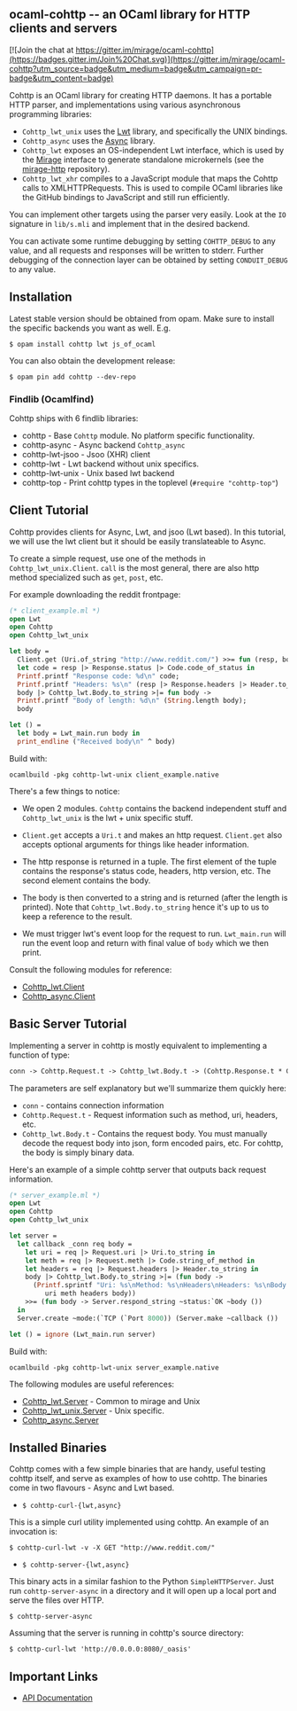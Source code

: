 ## ocaml-cohttp -- an OCaml library for HTTP clients and servers

[![Join the chat at https://gitter.im/mirage/ocaml-cohttp](https://badges.gitter.im/Join%20Chat.svg)](https://gitter.im/mirage/ocaml-cohttp?utm_source=badge&utm_medium=badge&utm_campaign=pr-badge&utm_content=badge)

Cohttp is an OCaml library for creating HTTP daemons. It has a portable
HTTP parser, and implementations using various asynchronous programming
libraries:

* `Cohttp_lwt_unix` uses the [Lwt](http://ocsigen.org/lwt) library, and
  specifically the UNIX bindings.
* `Cohttp_async` uses the [Async](https://realworldocaml.org/v1/en/html/concurrent-programming-with-async.html)
  library.
* `Cohttp_lwt` exposes an OS-independent Lwt interface, which is used
  by the [Mirage](http://www.openmirage.org) interface
  to generate standalone microkernels (see the [mirage-http](https://github.com/mirage/mirage-http)
  repository).
* `Cohttp_lwt_xhr` compiles to a JavaScript module that maps the Cohttp
   calls to XMLHTTPRequests.  This is used to compile OCaml libraries like
   the GitHub bindings to JavaScript and still run efficiently.

You can implement other targets using the parser very easily. Look at the `IO`
signature in `lib/s.mli` and implement that in the desired backend.

You can activate some runtime debugging by setting `COHTTP_DEBUG` to any
value, and all requests and responses will be written to stderr.  Further
debugging of the connection layer can be obtained by setting `CONDUIT_DEBUG`
to any value.

## Installation

Latest stable version should be obtained from opam. Make sure to install the
specific backends you want as well. E.g.

```
$ opam install cohttp lwt js_of_ocaml
```

You can also obtain the development release:

```
$ opam pin add cohttp --dev-repo
```

### Findlib (Ocamlfind)

Cohttp ships with 6 findlib libraries:

* cohttp - Base `Cohttp` module. No platform specific functionality.
* cohttp-async - Async backend `Cohttp_async`
* cohttp-lwt-jsoo - Jsoo (XHR) client
* cohttp-lwt - Lwt backend without unix specifics.
* cohttp-lwt-unix - Unix based lwt backend
* cohttp-top - Print cohttp types in the toplevel (`#require "cohttp-top"`)

## Client Tutorial

Cohttp provides clients for Async, Lwt, and jsoo (Lwt based). In this tutorial,
we will use the lwt client but it should be easily translateable to Async.

To create a simple request, use one of the methods in `Cohttp_lwt_unix.Client`.
`call` is the most general, there are also http method specialized such as
`get`, `post`, etc.

For example downloading the reddit frontpage:

```ocaml
(* client_example.ml *)
open Lwt
open Cohttp
open Cohttp_lwt_unix

let body =
  Client.get (Uri.of_string "http://www.reddit.com/") >>= fun (resp, body) ->
  let code = resp |> Response.status |> Code.code_of_status in
  Printf.printf "Response code: %d\n" code;
  Printf.printf "Headers: %s\n" (resp |> Response.headers |> Header.to_string);
  body |> Cohttp_lwt.Body.to_string >|= fun body ->
  Printf.printf "Body of length: %d\n" (String.length body);
  body

let () =
  let body = Lwt_main.run body in
  print_endline ("Received body\n" ^ body)
```

Build with:

```
ocamlbuild -pkg cohttp-lwt-unix client_example.native
```

There's a few things to notice:

* We open 2 modules. `Cohttp` contains the backend independent stuff and
  `Cohttp_lwt_unix` is the lwt + unix specific stuff.

* `Client.get` accepts a `Uri.t` and makes an http request. `Client.get` also
  accepts optional arguments for things like header information.
* The http response is returned in a tuple. The first element of the tuple
  contains the response's status code, headers, http version, etc. The second
  element contains the body.
* The body is then converted to a string and is returned (after the length is
  printed). Note that `Cohttp_lwt.Body.to_string` hence it's up to us to keep
  a reference to the result.
* We must trigger lwt's event loop for the request to run. `Lwt_main.run` will
  run the event loop and return with final value of `body` which we then print.

Consult the following modules for reference:

* [Cohttp_lwt.Client](https://github.com/mirage/ocaml-cohttp/blob/master/lwt-core/cohttp_lwt.mli)
* [Cohttp_async.Client](https://github.com/mirage/ocaml-cohttp/blob/master/async/cohttp_async.mli)

## Basic Server Tutorial

Implementing a server in cohttp is mostly equivalent to implementing a function
of type:

```ocaml
conn -> Cohttp.Request.t -> Cohttp_lwt.Body.t -> (Cohttp.Response.t * Cohttp_lwt.Body.t) Lwt.t
```

The parameters are self explanatory but we'll summarize them quickly here:

* `conn` - contains connection information
* `Cohttp.Request.t` - Request information such as method, uri, headers, etc.
* `Cohttp_lwt.Body.t` - Contains the request body. You must manually decode the
  request body into json, form encoded pairs, etc. For cohttp, the body is
  simply binary data.

Here's an example of a simple cohttp server that outputs back request
information.

```ocaml
(* server_example.ml *)
open Lwt
open Cohttp
open Cohttp_lwt_unix

let server =
  let callback _conn req body =
    let uri = req |> Request.uri |> Uri.to_string in
    let meth = req |> Request.meth |> Code.string_of_method in
    let headers = req |> Request.headers |> Header.to_string in
    body |> Cohttp_lwt.Body.to_string >|= (fun body ->
      (Printf.sprintf "Uri: %s\nMethod: %s\nHeaders\nHeaders: %s\nBody: %s"
         uri meth headers body))
    >>= (fun body -> Server.respond_string ~status:`OK ~body ())
  in
  Server.create ~mode:(`TCP (`Port 8000)) (Server.make ~callback ())

let () = ignore (Lwt_main.run server)
```

Build with:

```
ocamlbuild -pkg cohttp-lwt-unix server_example.native
```

The following modules are useful references:

* [Cohttp_lwt.Server](https://github.com/mirage/ocaml-cohttp/blob/master/lwt-core/cohttp_lwt_s.ml) - Common to mirage and Unix
* [Cohttp_lwt_unix.Server](https://github.com/mirage/ocaml-cohttp/blob/master/lwt/cohttp_lwt_unix.mli) - Unix specific.
* [Cohttp_async.Server](https://github.com/mirage/ocaml-cohttp/blob/master/async/cohttp_async.mli)


## Installed Binaries

Cohttp comes with a few simple binaries that are handy, useful testing cohttp
itself, and serve as examples of how to use cohttp. The binaries come in two
flavours - Async and Lwt based.

* `$ cohttp-curl-{lwt,async}`

This is a simple curl utility implemented using cohttp. An example of an
invocation is:

```
$ cohttp-curl-lwt -v -X GET "http://www.reddit.com/"
```

* `$ cohttp-server-{lwt,async}`

This binary acts in a similar fashion to the Python `SimpleHTTPServer`. Just
run `cohttp-server-async` in a directory and it will open up a local port and
serve the files over HTTP.

```
$ cohttp-server-async
```

Assuming that the server is running in cohttp's source directory:

```
$ cohttp-curl-lwt 'http://0.0.0.0:8080/_oasis'
```
## Important Links
- [API Documentation](http://mirage.github.io/ocaml-cohttp/)
